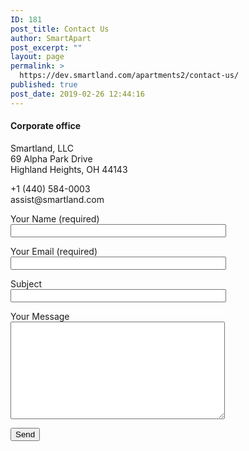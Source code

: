 ```yaml
---
ID: 181
post_title: Contact Us
author: SmartApart
post_excerpt: ""
layout: page
permalink: >
  https://dev.smartland.com/apartments2/contact-us/
published: true
post_date: 2019-02-26 12:44:16
---
```

<h4>Corporate office</h4>		
		<p>Smartland, LLC<br />69 Alpha Park Drive<br />Highland Heights, OH 44143</p><p>+1 (440) 584-0003<br />assist@smartland.com</p>		
<form action="/apartments2/wp-admin/admin-ajax.php#wpcf7-f5619-o1" method="post" novalidate="novalidate">
<input type="hidden" name="_wpcf7" value="5619" />
<input type="hidden" name="_wpcf7_version" value="5.1.1" />
<input type="hidden" name="_wpcf7_locale" value="en_US" />
<input type="hidden" name="_wpcf7_unit_tag" value="wpcf7-f5619-o1" />
<input type="hidden" name="_wpcf7_container_post" value="0" />
<input type="hidden" name="g-recaptcha-response" value="" />
<p><label> Your Name (required)<br />
    <input type="text" name="your-name" value="" size="40" aria-required="true" aria-invalid="false" /> </label></p>
<p><label> Your Email (required)<br />
    <input type="email" name="your-email" value="" size="40" aria-required="true" aria-invalid="false" /> </label></p>
<p><label> Subject<br />
    <input type="text" name="your-subject" value="" size="40" aria-invalid="false" /> </label></p>
<p><label> Your Message<br />
    <textarea name="your-message" cols="40" rows="10" aria-invalid="false"></textarea> </label></p>
<p><input type="submit" value="Send" /></p>
</form>